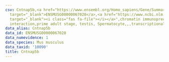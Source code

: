 ```yaml
---
csv: Cntnap5b,<a href="https://www.ensembl.org/Homo_sapiens/Gene/Summary?db=core;g=ENSMUSG00000067028"
  target="_blank">ENSMUSG00000067028</a>,<a href="https://www.ncbi.nlm.nih.gov/pubmed/25450459"
  target="_blank"><i class="fas fa-file"></i></a>",chromatin immunoprecipitation assay,direct
  interaction,prime adult stage, testis, Spermatocyte,,,transcriptional regulation,
data_alias: Cntnap5b
data_id: ENSMUSG00000067028
data_numevidence: 1
data_species: Mus musculus
data_taxid: '10090'
title: Cntnap5b
---
```

